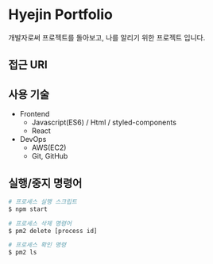 # Hyejin Portfolio

개발자로써 프로젝트를 돌아보고, 나를 알리기 위한 프로젝트 입니다.

## 접근 URI

## 사용 기술

- Frontend
  - Javascript(ES6) / Html / styled-components
  - React
- DevOps
  - AWS(EC2)
  - Git, GitHub
  
## 실행/중지 명령어

```bash
# 프로세스 실행 스크립트
$ npm start

# 프로세스 삭제 명령어
$ pm2 delete [process id]

# 프로세스 확인 명령
$ pm2 ls
```
